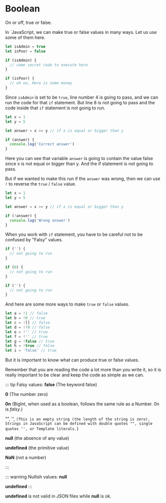 # Boolean

On or off, true or false.

In `JavaScript, we can make true or false values in many ways. Let us use some of them here.

```javascript
let isAdmin = true
let isPoor = false

if (isAdmin) {
  // some secret code to execute here
}

if (isPoor) {
  // oh no, Here is some money
}
```

Since `isAdmin` is set to be `true`, line number 4 is going to pass, and we can run the code for that `if` statement. But line 8 is not going to pass and the code inside that `if` statement is not going to run.

```javascript
let x = 1
let y = 5

let answer = x >= y // if x is equal or bigger than y

if (answer) {
  console.log('Correct answer')
}
```

Here you can see that variable `answer` is going to contain the value false since x is not equal or bigger than y.
And the if statement is not going to pass.

But if we wanted to make this run if the `answer` was wrong, then we can use `!` to reverse the `true` / `false` value.

```javascript
let x = 1
let y = 5

let answer = x >= y // if x is equal or bigger than y

if (!answer) {
  console.log('Wrong answer')
}
```

When you work with `if` statement, you have to be careful not to be confused by "Falsy" values.

```javascript
if ('') {
  // not going to run
}

if (0) {
  // not going to run
}

if ('') {
  // not going to run
}
```

And here are some more ways to make `true` or `false` values.

```javascript
let a = !1 // false
let b = !0 // true
let c = ![] // false
let d = !!0 // false
let e = !'' // true
let f = !'' // true
let g = !false // true
let h = !true // false
let i = 'false' // true
```

But it is important to know what can produce true or false values.

Remember that you are reading the code a lot more than you write it, so it is really important to be clear and keep the code as simple as we can.

::: tip Falsy values:
**false** (The keyword false)

**0** (The number zero)

**0n** (BigInt, when used as a boolean, follows the same rule as a Number. 0n is _falsy_.)

"", '', `(This is an empty string (the length of the string is zero). Strings in JavaScript can be defined with double quotes "", single quotes '', or Template literals`.
)

**null** (the absence of any value)

**undefined** (the primitive value)

**NaN** (not a number)

:::

::: warning Nullish values:
**null**

**undefined**
:::

**undefined** is not valid in JSON files while **null** is ok.
